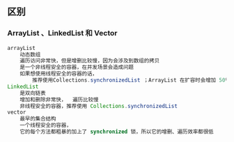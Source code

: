 ## 区别

### ArrayList 、LinkedList    和    Vector 

```java
arrayList
    动态数组
    遍历访问⾮常快，但是增删⽐较慢，因为会涉及到数组的拷⻉
    是⼀个⾮线程安全的容器，在并发场景会造成问题
    如果想使⽤线程安全的容器的话，
    	推荐使⽤Collections.synchronizedList ；ArrayList 在扩容时会增加 50% 的容量
LinkedList
    是双向链表
    增加和删除⾮常快，  遍历⽐较慢
    ⾮线程安全的容器，推荐使⽤ Collections.synchronizedList
vector
	最早的集合结构  
    ⼀个线程安全的容器，
    它的每个⽅法都粗暴的加上了 synchronized 锁，所以它的增删、遍历效率都很低
```

